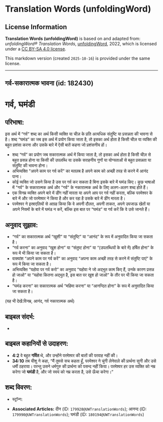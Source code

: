 # Translation Words (unfoldingWord)

## License Information

**Translation Words (unfoldingWord)** is based on and adapted from: _unfoldingWord® Translation Words_, [unfoldingWord](https://unfoldingword.org/utw), 2022, which is licensed under a [CC BY-SA 4.0 license](https://creativecommons.org/licenses/by-sa/4.0/legalcode.en).

This markdown version (created `2025-10-16`) is provided under the same license.



--------------------------------

## गर्व-सकारात्मक भावना (id: 182430)

गर्व, घमंडी
===========

परिभाषा:
--------

इस अर्थ में “गर्व” शब्द का अर्थ किसी व्यक्ति या चीज़ के प्रति अत्यधिक संतुष्टि या प्रसन्नता की भावना से है। शब्द “घमंड” का जब इस अर्थ में प्रयोग किया जाता है, तो इसका अर्थ होता है किसी चीज़ या व्यक्ति की बहुत प्रशंसा करना और उसके बारे में ऐसी बातें कहना जो प्रशंसनीय हों।

* शब्द “गर्व” का प्रयोग जब सकारात्मक अर्थ में किया जाता है, तो इसका अर्थ होता है किसी चीज़ से बहुत प्रसन्न होना या किसी की उपलब्धि या उसके सराहनीय गुणों या योग्यताओं से बहुत प्रसन्नता या संतुष्टि की भावना होना।
* अभिव्यक्ति "अपने काम पर गर्व करें" का मतलब है अपने काम को अच्छी तरह से करने में आनंद पाना।
* कोई व्यक्ति जो उसने किया है उस पर गर्व कर सकता है बिना इसके बारे में घमंड किए। कुछ भाषाओं में "गर्व" के सकारात्मक अर्थ और "गर्व" के नकारात्मक अर्थ के लिए अलग\-अलग शब्द होते हैं।
* एक विनम्र व्यक्ति अपने बारे में डींग नहीं मारता या अपने आप पर गर्व नहीं करता, बल्कि परमेश्वर के बारे में और जो परमेश्वर ने किया है और कर रहा है उसके बारे में डींग मारता है।
* परमेश्‍वर ने इस्राएलियों से आग्रह किया कि वे अपनी दौलत, अपनी ताकत, अपने उपजाऊ खेतों या अपने नियमों के बारे में घमंड न करें, बल्कि इस बात पर “घमंड” या गर्व करें कि वे उसे जानते हैं।

अनुवाद सुझाव:
-------------

* “गर्व” का सकारात्मक अर्थ “खुशी” या “संतुष्टि” या “आनंद” के रूप में अनुवादित किया जा सकता है।
* “गर्व करना” का अनुवाद “खुश होना” या “संतुष्ट होना” या “(उपलब्धियों के बारे में) हर्षित होना” के रूप में भी किया जा सकता है।
* वाक्यांश “अपने काम पर गर्व करें” का अनुवाद “अपना काम अच्छी तरह से करने में संतुष्टि पाएं” के रूप में किया जा सकता है।
* अभिव्यक्ति “यहोवा पर गर्व करो” का अनुवाद “यहोवा ने जो अद्भुत काम किए हैं, उनके कारण प्रसन्न हो जाओ” या “यहोवा कितना अद्भुत है, इस बात पर खुश हो जाओ” के तौर पर भी किया जा सकता है।
* “घमंड करना” का सकारात्मक अर्थ “महिमा करना” या “आनन्दित होना” के रूप में अनुवादित किया जा सकता है।

(यह भी देखें:विनम्र, आनंद, गर्व नकारात्मक अर्थ)

बाइबल संदर्भ:
-------------

* 

बाइबल कहानियों से उदाहरण:
-------------------------

* **4:2** वे बहुत **गर्वित** थे, और उन्होंने परमेश्वर की बातों की परवाह नहीं की।
* **34:10** तब यीशु ने कहा, “मैं तुमसे सच कहता हूँ, परमेश्वर ने चुंगी लेनेवाले की प्रार्थना सुनी और उसे धर्मी ठहराया। परन्तु उसने धर्मगुरु की प्रार्थना को पसन्द नहीं किया। परमेश्वर हर उस व्यक्ति को नम्र करेगा जो **घमंडी** है, और जो स्वयं को नम्र करता है, उसे ऊँचा करेगा।”

शब्द विवरण:
-----------

* स्ट्रॉन्ग:

* **Associated Articles:** दीन (ID: `179928@UWTranslationWords`); आनन्द (ID: `179990@UWTranslationWords`); घमंडी (ID: `180194@UWTranslationWords`)

